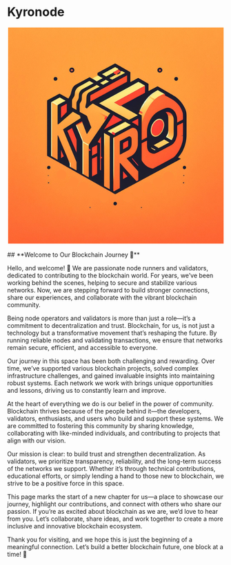 # Kyronode
<p align="center">
  <img src="https://github.com/kyronode/Kyronode/blob/main/Kyronode.png" alt="Kyronode">
</p>
## **Welcome to Our Blockchain Journey 🚀**  

Hello, and welcome! 👋 We are passionate node runners and validators, dedicated to contributing to the blockchain world. For years, we’ve been working behind the scenes, helping to secure and stabilize various networks. Now, we are stepping forward to build stronger connections, share our experiences, and collaborate with the vibrant blockchain community.  

Being node operators and validators is more than just a role—it’s a commitment to decentralization and trust. Blockchain, for us, is not just a technology but a transformative movement that’s reshaping the future. By running reliable nodes and validating transactions, we ensure that networks remain secure, efficient, and accessible to everyone.  

Our journey in this space has been both challenging and rewarding. Over time, we’ve supported various blockchain projects, solved complex infrastructure challenges, and gained invaluable insights into maintaining robust systems. Each network we work with brings unique opportunities and lessons, driving us to constantly learn and improve.  

At the heart of everything we do is our belief in the power of community. Blockchain thrives because of the people behind it—the developers, validators, enthusiasts, and users who build and support these systems. We are committed to fostering this community by sharing knowledge, collaborating with like-minded individuals, and contributing to projects that align with our vision.  

Our mission is clear: to build trust and strengthen decentralization. As validators, we prioritize transparency, reliability, and the long-term success of the networks we support. Whether it’s through technical contributions, educational efforts, or simply lending a hand to those new to blockchain, we strive to be a positive force in this space.  

This page marks the start of a new chapter for us—a place to showcase our journey, highlight our contributions, and connect with others who share our passion. If you’re as excited about blockchain as we are, we’d love to hear from you. Let’s collaborate, share ideas, and work together to create a more inclusive and innovative blockchain ecosystem.  

Thank you for visiting, and we hope this is just the beginning of a meaningful connection. Let’s build a better blockchain future, one block at a time! 🌟  
